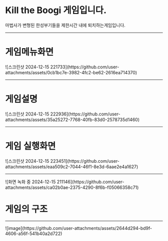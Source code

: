 <h1>
  Kill the Boogi 게임입니다.
</h1>
마법사가 변형된 한성부기들을 제한시간 내에 퇴치하는게임입니다.
<hr>

<h1>
  게임메뉴화면
</h1>
![스크린샷 2024-12-15 221733](https://github.com/user-attachments/assets/0cb1bc7e-3982-4fc2-be62-2616ea714370)
<hr>

<h1>
  게임설명 
</h1>
![스크린샷 2024-12-15 222936](https://github.com/user-attachments/assets/35a25272-7768-40fb-83d0-2578735d1460)

<hr>

<h1>
  게임 실행화면
</h1>
![스크린샷 2024-12-15 223451](https://github.com/user-attachments/assets/eaa509c2-7044-46f1-8e3d-6aae2e4a1627)
<hr>
![화면 녹화 중 2024-12-15 211146](https://github.com/user-attachments/assets/ca02b0ae-2375-4290-8f6b-f05066358c71)

<h1>
  게임의 구조
</h1>
<hr>
![image](https://github.com/user-attachments/assets/2644d294-bd9f-4606-a56f-541b40a2d722)
